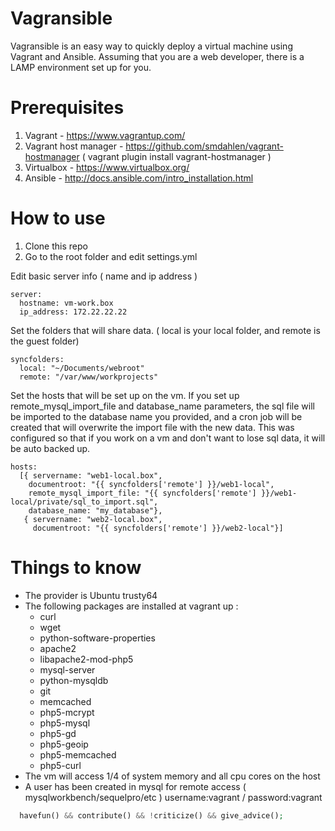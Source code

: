 Vagransible
===========

Vagransible is an easy way to quickly deploy a virtual machine using Vagrant and Ansible.
Assuming that you are a web developer, there is a LAMP environment set up for you.

Prerequisites
=============

1. Vagrant - https://www.vagrantup.com/
2. Vagrant host manager - https://github.com/smdahlen/vagrant-hostmanager ( vagrant plugin install vagrant-hostmanager )
3. Virtualbox - https://www.virtualbox.org/
4. Ansible - http://docs.ansible.com/intro_installation.html

How to use
==========

1. Clone this repo
2. Go to the root folder and edit settings.yml

Edit basic server info ( name and ip address )

    server:
      hostname: vm-work.box
      ip_address: 172.22.22.22

Set the folders that will share data. ( local is your local folder, and remote is the guest folder)

    syncfolders:
      local: "~/Documents/webroot"
      remote: "/var/www/workprojects"
      
Set the hosts that will be set up on the vm. If you set up remote_mysql_import_file and database_name parameters, the sql file will be imported to the database name you provided, and a cron job will be created that will overwrite the import file with the new data. This was configured so that if you work on a vm and don't want to lose sql data, it will be auto backed up.

    hosts:
      [{ servername: "web1-local.box",
        documentroot: "{{ syncfolders['remote'] }}/web1-local",
        remote_mysql_import_file: "{{ syncfolders['remote'] }}/web1-local/private/sql_to_import.sql",
        database_name: "my_database"},
       { servername: "web2-local.box",
         documentroot: "{{ syncfolders['remote'] }}/web2-local"}]
         
Things to know
==============

  * The provider is Ubuntu trusty64
  * The following packages are installed at vagrant up :
    - curl
    - wget
    - python-software-properties
    - apache2
    - libapache2-mod-php5
    - mysql-server
    - python-mysqldb
    - git
    - memcached
    - php5-mcrypt
    - php5-mysql
    - php5-gd
    - php5-geoip
    - php5-memcached
    - php5-curl
  * The vm will access 1/4 of system memory and all cpu cores on the host
  * A user has been created in mysql for remote access ( mysqlworkbench/sequelpro/etc )
      username:vagrant / password:vagrant

```php
  havefun() && contribute() && !criticize() && give_advice();
```

